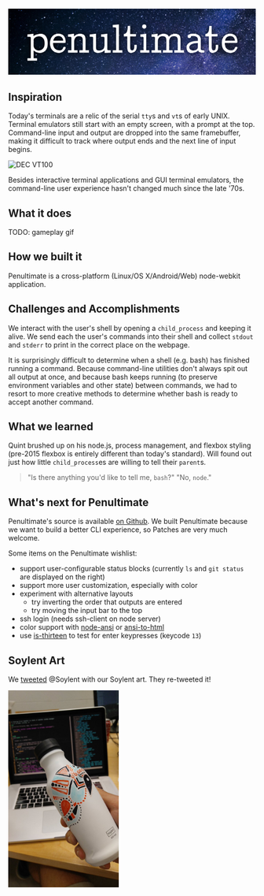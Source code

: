 ![Penultimate](https://raw.githubusercontent.com/qguv/penultimate/master/logo.png)

## Inspiration

Today's terminals are a relic of the serial `tty`s and `vt`s of early UNIX. Terminal emulators still start with an empty screen, with a prompt at the top. Command-line input and output are dropped into the same framebuffer, making it difficult to track where output ends and the next line of input begins.

![DEC VT100](https://upload.wikimedia.org/wikipedia/commons/thumb/9/99/DEC_VT100_terminal.jpg/270px-DEC_VT100_terminal.jpg)

Besides interactive terminal applications and GUI terminal emulators, the command-line user experience hasn't changed much since the late '70s.

## What it does

TODO: gameplay gif

## How we built it

Penultimate is a cross-platform (Linux/OS X/Android/Web) node-webkit application.

## Challenges and Accomplishments

We interact with the user's shell by opening a `child_process` and keeping it alive. We send each the user's commands into their shell and collect `stdout` and `stderr` to print in the correct place on the webpage.

It is surprisingly difficult to determine when a shell (e.g. bash) has finished running a command. Because command-line utilities don't always spit out all output at once, and because bash keeps running (to preserve environment variables and other state) between commands, we had to resort to more creative methods to determine whether bash is ready to accept another command.

## What we learned

Quint brushed up on his node.js, process management, and flexbox styling (pre-2015 flexbox is entirely different than today's standard). Will found out just how little `child_process`es are willing to tell their `parent`s.

> "Is there anything you'd like to tell me, `bash`?"
> "No, `node`."

## What's next for Penultimate

Penultimate's source is available [on Github](https://github.com/qguv/penultimate). We built Penultimate because we want to build a better CLI experience, so Patches are very much welcome.

Some items on the Penultimate wishlist:

  - support user-configurable status blocks (currently `ls` and `git status` are displayed on the right)
  - support more user customization, especially with color
  - experiment with alternative layouts
    - try inverting the order that outputs are entered
    - try moving the input bar to the top
  - ssh login (needs ssh-client on node server)
  - color support with [node-ansi](https://github.com/echicken/node-ansi) or [ansi-to-html](https://github.com/rburns/ansi-to-html)
  - use [is-thirteen](https://github.com/jezen/is-thirteen) to test for enter keypresses (keycode `13`)

## Soylent Art

We [tweeted](https://twitter.com/reggae_snacks/status/716427863910653952) @Soylent with our Soylent art. They re-tweeted it!

<img src="https://raw.githubusercontent.com/qguv/penultimate/master/soylent_art.jpg" alt="Art on a bottle of Soylent" height="400"></img>

